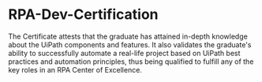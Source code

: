 # RPA-Dev-Certification
The Certificate attests that the graduate has attained in-depth knowledge about the UiPath components and features. It also validates the graduate's ability to successfully automate a real-life project based on UiPath best practices and automation principles, thus being qualified to fulfill any of the key roles in an RPA Center of Excellence.

